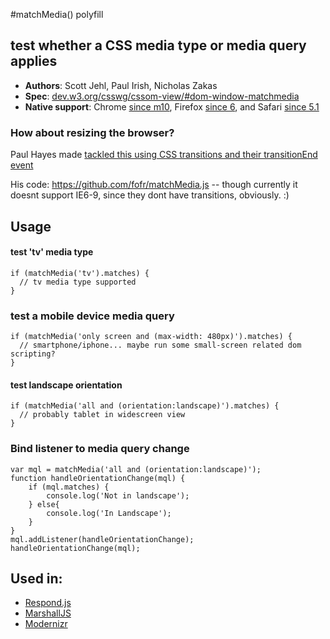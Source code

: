 #matchMedia() polyfill

## test whether a CSS media type or media query applies

* **Authors**: Scott Jehl, Paul Irish, Nicholas Zakas 
* **Spec**: [dev.w3.org/csswg/cssom-view/#dom-window-matchmedia](http://dev.w3.org/csswg/cssom-view/#dom-window-matchmedia)
* **Native support**: Chrome [since m10](http://trac.webkit.org/changeset/72552), Firefox [since 6](https://developer.mozilla.org/en/Firefox_6_for_developers), and Safari [since 5.1](https://developer.mozilla.org/en/DOM/window.matchMedia#Browser_compatibility)

### How about resizing the browser?
Paul Hayes made [tackled this using CSS transitions and their transitionEnd event](http://www.paulrhayes.com/2011-11/use-css-transitions-to-link-media-queries-and-javascript/) 

His code: https://github.com/fofr/matchMedia.js -- though currently it doesnt support IE6-9, since they dont have transitions, obviously. :)


## Usage

#### test 'tv' media type
    if (matchMedia('tv').matches) {
      // tv media type supported
    }

### test a mobile device media query
    if (matchMedia('only screen and (max-width: 480px)').matches) {
      // smartphone/iphone... maybe run some small-screen related dom scripting?
    }
    
#### test landscape orientation
    if (matchMedia('all and (orientation:landscape)').matches) {
      // probably tablet in widescreen view
    }

### Bind listener to media query change
    var mql = matchMedia('all and (orientation:landscape)');
    function handleOrientationChange(mql) {
        if (mql.matches) {
            console.log('Not in landscape');
        } else{
            console.log('In Landscape');
        }
    }
    mql.addListener(handleOrientationChange);
    handleOrientationChange(mql);


## Used in: 

* [Respond.js](https://github.com/scottjehl/Respond)
* [MarshallJS](https://github.com/PaulKinlan/marshall)
* [Modernizr](http://www.modernizr.com/)